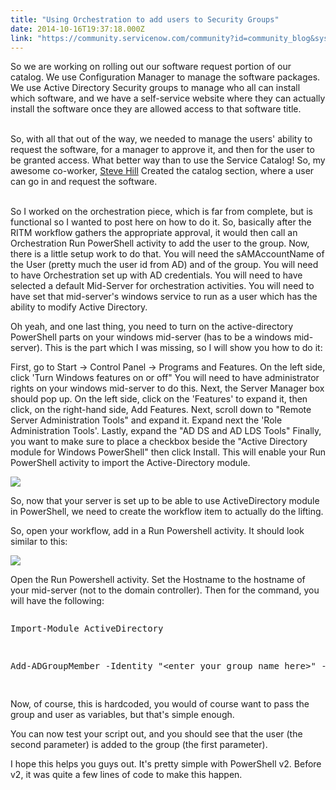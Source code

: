 ```yaml
---
title: "Using Orchestration to add users to Security Groups"
date: 2014-10-16T19:37:18.000Z
link: "https://community.servicenow.com/community?id=community_blog&sys_id=46dde6e9dbd0dbc01dcaf3231f96197b"
---
```

<p>So we are working on rolling out our software request portion of our catalog. We use Configuration Manager to manage the software packages. We use Active Directory Security groups to manage who all can install which software, and we have a self-service website where they can actually install the software once they are allowed access to that software title.</p><p><br/>So, with all that out of the way, we needed to manage the users' ability to request the software, for a manager to approve it, and then for the user to be granted access. What better way than to use the Service Catalog! So, my awesome co-worker, <a title="Steve Hill" __default_attr="2132" __jive_macro_name="user" class="jive_macro_user jive_macro" data-objecttype="3" data-orig-content="Steve Hill" href="/community?id=community_user_profile&user=5ab01eaddb581fc09c9ffb651f961911">Steve Hill</a> Created the catalog section, where a user can go in and request the software.</p><p><br/>So I worked on the orchestration piece, which is far from complete, but is functional so I wanted to post here on how to do it. So, basically after the RITM workflow gathers the appropriate approval, it would then call an Orchestration Run PowerShell activity to add the user to the group. Now, there is a little setup work to do that. You will need the sAMAccountName of the User (pretty much the user id from AD) and of the group. You will need to have Orchestration set up with AD credentials. You will need to have selected a default Mid-Server for orchestration activities. You will need to have set that mid-server's windows service to run as a user which has the ability to modify Active Directory.</p><p>Oh yeah, and one last thing, you need to turn on the active-directory PowerShell parts on your windows mid-server (has to be a windows mid-server). This is the part which I was missing, so I will show you how to do it:</p><p>First, go to Start -&gt; Control Panel -&gt; Programs and Features. On the left side, click 'Turn Windows features on or off" You will need to have administrator rights on your windows mid-server to do this. Next, the Server Manager box should pop up. On the left side, click on the 'Features' to expand it, then click, on the right-hand side, Add Features. Next, scroll down to "Remote Server Administration Tools" and expand it. Expand next the 'Role Administration Tools'. Lastly, expand the "AD DS and AD LDS Tools" Finally, you want to make sure to place a checkbox beside the "Active Directory module for Windows PowerShell" then click Install. This will enable your Run PowerShell activity to import the Active-Directory module.</p><p></p><p><img  class="image-1 jiveImage" src="ae02118edb989f048c8ef4621f96197f.iix" style="max-height: 900px; max-width: 1200px;"/></p><p></p><p>So, now that your server is set up to be able to use ActiveDirectory module in PowerShell, we need to create the workflow item to actually do the lifting.</p><p></p><p>So, open your workflow, add in a Run Powershell activity. It should look similar to this:</p><p><img  class="image-2 jiveImage" src="38c9e4cadb54dfc068c1fb651f96197f.iix" style="max-height: 900px; max-width: 1200px;"/></p><p></p><p>Open the Run Powershell activity. Set the Hostname to the hostname of your mid-server (not to the domain controller). Then for the command, you will have the following:</p><p></p><pre __default_attr="c#" __jive_macro_name="code" class="jive_text_macro jive_macro_code _jivemacro_uid_14134701427171303" jivemacro_uid="_14134701427171303">
<p>Import-Module ActiveDirectory</p>
<p>Add-ADGroupMember -Identity "&lt;enter your group name here&gt;" -Members "&lt;enter the user sAMAccountName here&gt;"</p>
</pre><p></p><p>Now, of course, this is hardcoded, you would of course want to pass the group and user as variables, but that's simple enough.</p><p>You can now test your script out, and you should see that the user (the second parameter) is added to the group (the first parameter).</p><p></p><p>I hope this helps you guys out. It's pretty simple with PowerShell v2. Before v2, it was quite a few lines of code to make this happen.</p>